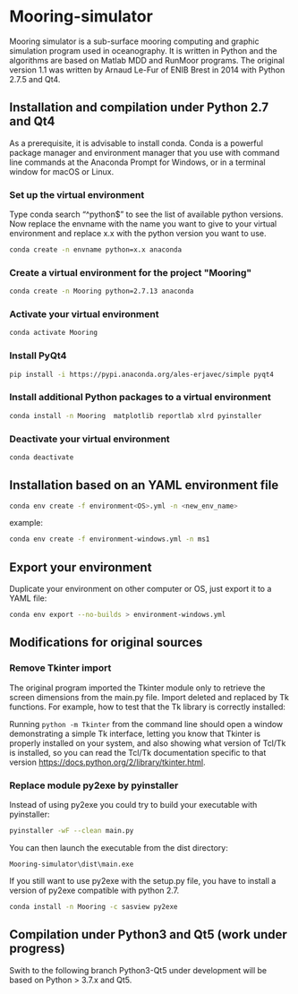 # Mooring-simulator

Mooring simulator is a sub-surface mooring computing  and graphic simulation program used in oceanography.
It is written in Python and the algorithms are based on Matlab MDD and RunMoor programs.
The original version 1.1 was written by Arnaud Le-Fur of ENIB Brest in 2014 with Python 2.7.5 and Qt4.

## Installation and compilation under Python 2.7 and Qt4

As a prerequisite, it is advisable to install conda.
Conda is a powerful package manager and environment manager that you use with command line commands at the Anaconda Prompt for Windows, or in a terminal window for macOS or Linux.

### Set up the virtual environment

Type conda search “^python$”  to see the list of available python versions.
Now replace the envname with the name you want to give to your virtual environment and replace x.x with the python version you want to use.

``` bash
conda create -n envname python=x.x anaconda
```

### Create a virtual environment for the project "Mooring"

``` bash
conda create -n Mooring python=2.7.13 anaconda
```

### Activate your virtual environment

``` bash
conda activate Mooring
```

### Install PyQt4

``` bash
pip install -i https://pypi.anaconda.org/ales-erjavec/simple pyqt4
```

### Install additional Python packages to a virtual environment

``` bash
conda install -n Mooring  matplotlib reportlab xlrd pyinstaller 
```

### Deactivate your virtual environment

``` bash
conda deactivate
```

## Installation based on an YAML environment file

``` bash
conda env create -f environment<OS>.yml -n <new_env_name>
```

example:

``` bash
conda env create -f environment-windows.yml -n ms1
```

## Export your environment

Duplicate your environment on other computer or OS, just export it to a YAML file:

```sh
conda env export --no-builds > environment-windows.yml
```

## Modifications for original sources

### Remove Tkinter import

The original program imported the Tkinter module only to retrieve the screen dimensions from the main.py file.
Import deleted and replaced by Tk functions.
For example, how to test that the Tk library is correctly installed:

Running `python -m Tkinter` from the command line should open a window demonstrating a simple Tk interface, letting you know that Tkinter is properly installed on your system, and also showing what version of Tcl/Tk is installed, so you can read the Tcl/Tk documentation specific to that version <https://docs.python.org/2/library/tkinter.html>.

### Replace module py2exe by pyinstaller

Instead of using py2exe you could try to build your executable with pyinstaller:

``` bash
pyinstaller -wF --clean main.py
```

You can then launch the executable from the dist directory:

``` dos
Mooring-simulator\dist\main.exe
```

If you still want to use py2exe with the setup.py file, you have to install a version of py2exe compatible with python 2.7.

``` bash
conda install -n Mooring -c sasview py2exe
```

## Compilation under Python3 and Qt5 (work under progress)

Swith to the following branch Python3-Qt5 under development will be based on Python > 3.7.x and Qt5.
